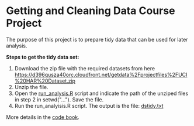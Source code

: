 # Getting and Cleaning Data Course Project 

The purpose of this project is to prepare tidy data that can be used for later analysis.

**Steps to get the tidy data set:**

1) Download the zip file with the required datasets from here https://d396qusza40orc.cloudfront.net/getdata%2Fprojectfiles%2FUCI%20HAR%20Dataset.zip
2) Unzip the file.
3) Open the [run_analysis.R](https://github.com/fedesegui/wearable_computing/blob/master/run_analysis.R) script and indicate the path of the unziped files in step 2 in setwd("..."). Save the file.
4) Run the run_analyisis.R script. The output is the file: [dstidy.txt](https://github.com/fedesegui/wearable_computing/blob/master/dstidy.txt)

More details in the [code book](https://github.com/fedesegui/wearable_computing/blob/master/codebook.md).
